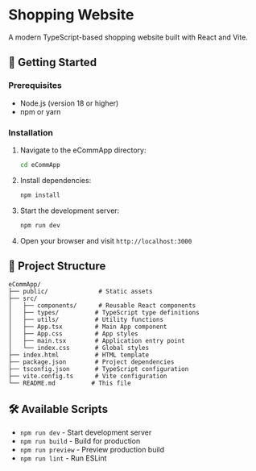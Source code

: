 # Shopping Website

A modern TypeScript-based shopping website built with React and Vite.

## 🚀 Getting Started

### Prerequisites

- Node.js (version 18 or higher)
- npm or yarn

### Installation

1. Navigate to the eCommApp directory:
   ```bash
   cd eCommApp
   ```

2. Install dependencies:
   ```bash
   npm install
   ```

3. Start the development server:
   ```bash
   npm run dev
   ```

4. Open your browser and visit `http://localhost:3000`

## 📁 Project Structure

```
eCommApp/
├── public/              # Static assets
├── src/
│   ├── components/      # Reusable React components
│   ├── types/          # TypeScript type definitions
│   ├── utils/          # Utility functions
│   ├── App.tsx         # Main App component
│   ├── App.css         # App styles
│   ├── main.tsx        # Application entry point
│   └── index.css       # Global styles
├── index.html          # HTML template
├── package.json        # Project dependencies
├── tsconfig.json       # TypeScript configuration
├── vite.config.ts      # Vite configuration
└── README.md          # This file
```

## 🛠️ Available Scripts

- `npm run dev` - Start development server
- `npm run build` - Build for production
- `npm run preview` - Preview production build
- `npm run lint` - Run ESLint
